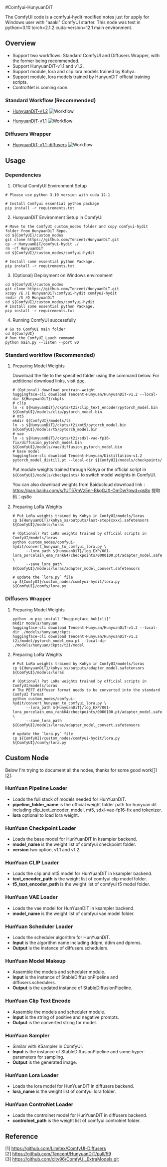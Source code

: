 #Comfyui-HunyuanDiT

The ComfyUI code is a comfyui-hydit modified notes just for apply for Windows user with "aaaki" ComfyUI starter.
This node was test in python=3.10 torch=2.1.2 cuda-version=12.1 main environment.


## Overview
- Support two workflows: Standard ComfyUI and Diffusers Wrapper, with the former being recommended.
- Support HunyuanDiT-v1.1 and v1.2.
- Support module, lora and clip lora models trained by Kohya.
- Support module, lora models trained by HunyunDiT official training scripts.
- ControlNet is coming soon.

### Standard Workflow (Recommended)
- [HunyuanDiT-v1.2](workflow/workflow_v1.2_lora.json)
![Workflow](img/workflow_v1.2_lora.png)

- [HunyuanDiT-v1.1](workflow/workflow_v1.1_lora.json)
![Workflow](img/workflow_v1.1_lora.png)

### Diffusers Wrapper
- [HunyuanDiT-v1.1-diffusers](workflow/workflow_lora_controlnet.json)
![Workflow](img/workflow_lora_controlnet.png)


## Usage
### Dependencies

1. Official ComfyUI Environment Setup
```shell
# Please use python 3.10 version with cuda 12.1

# Install Comfyui essential python package
pip install -r requirements.txt
```
2. HunyuanDiT Environment Setup in ComfyUI
```shell
# Move to the ComfyUI custom_nodes folder and copy comfyui-hydit folder from HunyuanDiT Repo.
cd ${ComfyUI}/custom_nodes
git clone https://github.com/Tencent/HunyuanDiT.git
cp -r HunyuanDiT/comfyui-hydit ./
rm -rf HunyuanDiT
cd ${ComfyUI}/custom_nodes/comfyui-hydit

# Install some essential python Package.
pip install -r requirements.txt
```

3. (Optional) Deployment on Windows environment
```shell
cd ${ComfyUI}/custom_nodes
git clone https://github.com/Tencent/HunyuanDiT.git
xcopy /E /I HunyuanDiT\comfyui-hydit comfyui-hydit
rmdir /S /Q HunyuanDiT
cd ${ComfyUI}/custom_nodes/comfyui-hydit
# Install some essential python Package.
pip install -r requirements.txt
```

4. Running ComfyUI successfully
```shell
# Go to ComfyUI main folder
cd ${ComfyUI}
# Run the ComfyUI Lauch command
python main.py --listen --port 80
```

### Standard workflow (Recommended)

1. Preparing Model Weights 

    Download the file to the specified folder using the command below. For additional download links, visit [doc](https://github.com/Tencent/HunyuanDiT?tab=readme-ov-file#-download-pretrained-models). 
    ```shell
    # (Optional) download pretrain-weight
    huggingface-cli download Tencent-Hunyuan/HunyuanDiT-v1.2 --local-dir ${HunyuanDiT}/ckpts
    # clip
    ln -s ${HunyuanDiT}/ckpts/t2i/clip_text_encoder/pytorch_model.bin ${ComfyUI}/models/clip/pytorch_model.bin
    # mt5
    mkdir ${ComfyUI}/models/t5
    ln -s ${HunyuanDiT}/ckpts/t2i/mt5/pytorch_model.bin ${ComfyUI}/models/t5/pytorch_model.bin
    # vae
    ln -s ${HunyuanDiT}/ckpts/t2i/sdxl-vae-fp16-fix/diffusion_pytorch_model.bin ${ComfyUI}/models/vae/diffusion_pytorch_model.bin
    # base model
    huggingface-cli download Tencent-Hunyuan/Distillation-v1.2 pytorch_model_distill.pt --local-dir ${ComfyUI}/models/checkpoints/
    ```
    Put module weights trained through Kohya or the official script in `${ComfyUI}/models/checkpoints/` to switch model weights in ComfyUI.

    You can also download weights from Baiducloud download link : https://pan.baidu.com/s/1UT57mVz5nr-BkgGJX-OmDw?pwd=qs8o 
    提取码：qs8o 

2. Preparing LoRa Weights

    ```shell
    # Put LoRa weights trained by Kohya in ComfyUI/models/loras
    cp ${HunyuanDiT}/kohya_ss/outputs/last-step{xxxx}.safetensors ${ComfyUI}/models/loras
    
    # (Optional) Put LoRa weights trained by official scripts in ComfyUI/models/loras
    python custom_nodes/comfyui-hydit/convert_hunyuan_to_comfyui_lora.py \
          --lora_path ${HunyuanDiT}/log_EXP/001-lora_porcelain_ema_rank64/checkpoints/0000100.pt/adapter_model.safetensors \
          --save_lora_path ${ComfyUI}/models/loras/adapter_model_convert.safetensors
    
    # update the `lora.py` file
    cp ${ComfyUI}/custom_nodes/comfyui-hydit/lora.py ${ComfyUI}/comfy/lora.py
    ```

### Diffusers Wrapper
1. Preparing Model Weights

    ```shell
    python -m pip install "huggingface_hub[cli]"
    mkdir models/hunyuan
    huggingface-cli download Tencent-Hunyuan/HunyuanDiT-v1.2 --local-dir ./models/hunyuan/ckpts
    huggingface-cli download Tencent-Hunyuan/HunyuanDiT-v1.2 t2i/model/pytorch_model_ema.pt --local-dir ./models/hunyuan/ckpts/t2i/model
    ```

2. Preparing LoRa Weights

    ```shell
    # Put LoRa weights trained by Kohya in ComfyUI/models/loras
    cp ${HunyuanDiT}/kohya_ss/outputs/adapter_model.safetensors ${ComfyUI}/models/loras
    
    # (Optional) Put LoRa weights trained by official scripts in ComfyUI/models/loras
    # The PEFT diffuser format needs to be converted into the standard ComfyUI format
    python custom_nodes/comfyui-hydit/convert_hunyuan_to_comfyui_lora.py \
          --lora_path ${HunyuanDiT}/log_EXP/001-lora_porcelain_ema_rank64/checkpoints/0000100.pt/adapter_model.safetensors \
          --save_lora_path ${ComfyUI}/models/loras/adapter_model_convert.safetensors
    
    # update the `lora.py` file
    cp ${ComfyUI}/custom_nodes/comfyui-hydit/lora.py ${ComfyUI}/comfy/lora.py
    ```

## Custom Node
Below I'm trying to document all the nodes, thanks for some good work[[1]](#1)[[2]](#2).
### HunYuan Pipeline Loader
- Loads the full stack of models needed for HunYuanDiT.  
- **pipeline_folder_name** is the official weight folder path for hunyuan dit including clip_text_encoder, model, mt5, sdxl-vae-fp16-fix and tokenizer.
- **lora** optional to load lora weight.

### HunYuan Checkpoint Loader
- Loads the base model for HunYuanDiT in ksampler backend.  
- **model_name** is the weight list of comfyui checkpoint folder.
- **version** two option, v1.1 and v1.2.


### HunYuan CLIP Loader
- Loads the clip and mt5 model for HunYuanDiT in ksampler backend.  
- **text_encoder_path** is the weight list of comfyui clip model folder.
- **t5_text_encoder_path** is the weight list of comfyui t5 model folder.

### HunYuan VAE Loader
- Loads the vae model for HunYuanDiT in ksampler backend.  
- **model_name** is the weight list of comfyui vae model folder.

### HunYuan Scheduler Loader
- Loads the scheduler algorithm for HunYuanDiT.  
- **Input** is the algorithm name including ddpm, ddim and dpmms.
- **Output** is the instance of diffusers.schedulers.

### HunYuan Model Makeup
- Assemble the models and scheduler module.  
- **Input** is the instance of StableDiffusionPipeline and diffusers.schedulers.
- **Output** is the updated instance of StableDiffusionPipeline.

### HunYuan Clip Text Encode
- Assemble the models and scheduler module.  
- **Input** is the string of positive and negative prompts.
- **Output** is the converted string for model.

### HunYuan Sampler
- Similar with KSampler in ComfyUI.  
- **Input** is the instance of StableDiffusionPipeline and some hyper-parameters for sampling.
- **Output** is the generated image.

### HunYuan Lora Loader
- Loads the lora model for HunYuanDiT in diffusers backend.  
- **lora_name** is the weight list of comfyui lora folder.

### HunYuan ControNet Loader
- Loads the controlnet model for HunYuanDiT in diffusers backend.  
- **controlnet_path** is the weight list of comfyui controlnet folder.

## Reference 
<a id="1">[1]</a> 
https://github.com/Limitex/ComfyUI-Diffusers  
<a id="2">[2]</a>
https://github.com/Tencent/HunyuanDiT/pull/59  
<a id="3">[3]</a>
https://github.com/city96/ComfyUI_ExtraModels.git